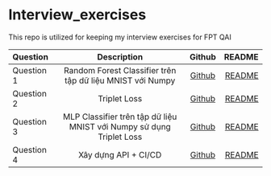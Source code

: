 # Interview_exercises
This repo is utilized for keeping my interview exercises for FPT QAI

| Question   | Description  | Github |README|
| :----------|:-----------------:| :-----:|-----:|
| Question 1 | Random Forest Classifier trên tập dữ liệu MNIST với Numpy| [Github](https://github.com/Voltz-T-Men/Interview_exercise/tree/main/Question_1) |[README](https://github.com/Voltz-T-Men/Interview_exercise/blob/main/Question_1/README.md)|
| Question 2 | Triplet Loss     |   [Github](https://github.com/Question_2) |[README](https://github.com/README.md)|
| Question 3 | MLP Classifier trên tập dữ liệu MNIST với Numpy sử dụng Triplet Loss |   [Github](https://github.com/Question_3) |[README](https://github.com/nvsthinh/README.md)|
| Question 4 | Xây dựng API + CI/CD |   [Github](https://github.com) |[README](https://github.com/README.md)|
